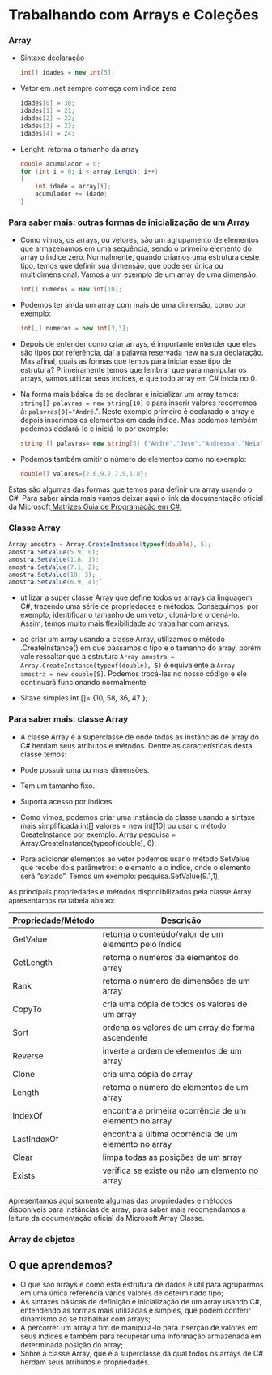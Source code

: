 # Trabalhando com Arrays e Coleções

### Array
- Sintaxe declaração
    ````cs
    int[] idades = new int[5];
    ````
- Vetor em .net sempre começa com indice zero
    ````cs
    idades[0] = 30;
    idades[1] = 21;
    idades[2] = 22;
    idades[3] = 23;
    idades[4] = 24;
    ````
- Lenght: retorna o tamanho da array
    ````cs
    double acumulador = 0;
    for (int i = 0; i < array.Length; i++)
    {
        int idade = array[i];
        acumulador += idade;
    }
    ````
### Para saber mais: outras formas de inicialização de um Array

- Como vimos, os arrays, ou vetores, são um agrupamento de elementos que armazenamos em uma sequência, sendo o primeiro elemento do array o índice zero. Normalmente, quando criamos uma estrutura deste tipo, temos que definir sua dimensão, que pode ser única ou multidimensional. Vamos a um exemplo de um array de uma dimensão:

    ````cs 
    int[] numeros = new int[10];
    ````

- Podemos ter ainda um array com mais de uma dimensão, como por exemplo:

    ````cs
    int[,] numeros = new int[3,3];
    ````

- Depois de entender como criar arrays, é importante entender que eles são tipos por referência, daí a palavra reservada new na sua declaração. Mas afinal, quais as formas que temos para iniciar esse tipo de estrutura? Primeiramente temos que lembrar que para manipular os arrays, vamos utilizar seus índices, e que todo array em C# inicia no 0.

- Na forma mais básica de se declarar e inicializar um array temos: ````string[] palavras = new string[10]```` e para inserir valores recorremos à: ````palavras[0]="André````.". Neste exemplo primeiro é declarado o array e depois inserimos os elementos em cada índice. Mas podemos também podemos declará-lo e iniciá-lo por exemplo:
    ````cs
    string [] palavras= new string[5] {"André","Jose","Andressa","Neia","Sarah"}`;
    ````
- Podemos também omitir o número de elementos como no exemplo:
    ````cs
    double[] valores={2.6,9.7,7.5,1.8};
    ````
Estas são algumas das formas que temos para definir um array usando o C#. Para saber ainda mais vamos deixar aqui o link da documentação oficial da Microsoft<a href="https://docs.microsoft.com/pt-br/dotnet/csharp/programming-guide/arrays/"> Matrizes Guia de Programação em C#.</a>

### Classe Array 
````cs
Array amostra = Array.CreateInstance(typeof(double), 5);
amostra.SetValue(5.9, 0);
amostra.SetValue(1.8, 1);
amostra.SetValue(7.1, 2);
amostra.SetValue(10, 3);
amostra.SetValue(6.9, 4);`
````

- utilizar a super classe Array que define todos os arrays da linguagem C#, trazendo uma série de propriedades e métodos. Conseguimos, por exemplo, identificar o tamanho de um vetor, cloná-lo e ordená-lo. Assim, temos muito mais flexibilidade ao trabalhar com arrays.

- ao criar um array usando a classe Array, utilizamos o método .CreateInstance() em que passamos o tipo e o tamanho do array, porém vale ressaltar que a estrutura ````Array amostra = Array.CreateInstance(typeof(double), 5)```` é equivalente a ````Array amostra = new double[5]````. Podemos trocá-las no nosso código e ele continuará funcionando normalmente

- Sitaxe simples 
int []= {10, 58, 36, 47 };

### Para saber mais: classe Array

- A classe Array é a superclasse de onde todas as instâncias de array do C# herdam seus atributos e métodos. Dentre as características desta classe temos:

- Pode possuir uma ou mais dimensões.
- Tem um tamanho fixo.
- Suporta acesso por índices.

- Como vimos, podemos criar uma instância da classe usando a sintaxe mais simplificada int[] valores = new int[10] ou usar o método CreateInstance por exemplo: Array pesquisa = Array.CreateInstance(typeof(double), 6);

- Para adicionar elementos ao vetor podemos usar o método SetValue que recebe dois parâmetros: o elemento e o índice, onde o elemento será “setado”. Temos um exemplo: pesquisa.SetValue(9.1,1);

As principais propriedades e métodos disponibilizados pela classe Array apresentamos na tabela abaixo:

|Propriedade/Método | Descrição
|---|---|
| GetValue | retorna o conteúdo/valor de um elemento pelo índice |
| GetLength | retorna o números de elementos do array |
| Rank | retorna o número de dimensões de um array |
| CopyTo | cria uma cópia de todos os valores de um array |
| Sort | ordena os valores de um array de forma ascendente |
| Reverse | inverte a ordem de elementos de um array |
| Clone | cria uma cópia do array |
| Length | retorna o número de elementos de um array |
| IndexOf | encontra a primeira ocorrência de um elemento no array |
| LastIndexOf | encontra a última ocorrência de um elemento no array |
| Clear | limpa todas as posições de um array |
| Exists | verifica se existe ou não um elemento no array |

Apresentamos aqui somente algumas das propriedades e métodos disponíveis para instâncias de array, para saber mais recomendamos a leitura da documentação oficial da Microsoft Array Classe.

### Array de objetos


## O que aprendemos? 
- O que são arrays e como esta estrutura de dados é útil para agruparmos em uma única referência vários valores de determinado tipo;
- As sintaxes básicas de definição e inicialização de um array usando C#, entendendo as formas mais utilizadas e simples, que podem conferir dinamismo ao se trabalhar com arrays;
- A percorrer um array a fim de manipulá-lo para inserção de valores em seus índices e também para recuperar uma informação armazenada em determinada posição do array;
- Sobre a classe Array, que é a superclasse da qual todos os arrays de C# herdam seus atributos e propriedades.